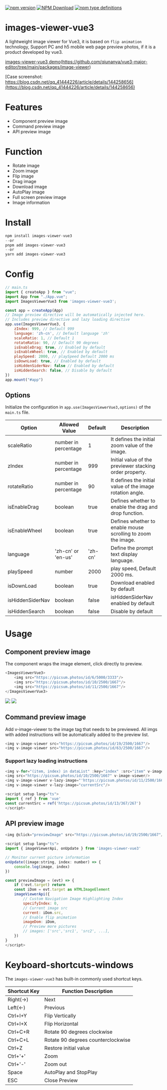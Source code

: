 [![npm version](https://img.shields.io/npm/v/images-viewer-vue3.svg)](https://npmjs.org/package/images-viewer-vue3)
[![NPM Download](https://img.shields.io/npm/dm/images-viewer-vue3.svg)](https://www.npmjs.com/package/images-viewer-vue3)
[![npm type definitions](https://img.shields.io/npm/types/images-viewer-vue3)](https://npmjs.org/package/images-viewer-vue3)

# images-viewer-vue3
A lightweight image viewer for Vue3, it is based on `flip animation` technology, Support PC and h5 mobile web page preview photos, if it is a product developed by vue3.

[images-viewer-vue3 demo](https://github.com/qiunanya/vue3-major-editor/tree/main/packages/image-viewer)(https://github.com/qiunanya/vue3-major-editor/tree/main/packages/image-viewer)

[Case screenshot: https://blog.csdn.net/qq_41444226/article/details/144258656](https://blog.csdn.net/qq_41444226/article/details/144258656)

# Features
* Component preview image
* Command preview image
* API preview image

# Function
* Rotate image
* Zoom image
* Flip image
* Drag image
* Download image
* AutoPlay image
* Full screen preview image
* Image information

# Install 

```js
npm install images-viewer-vue3
--or
pnpm add images-viewer-vue3
--or
yarn add images-viewer-vue3
```
# Config
```js
// main.ts
import { createApp } from "vue";
import App from "./App.vue";
import ImagesViewerVue3 from 'images-viewer-vue3';

const app = createApp(App)
// Image preview directive will be automatically injected here.
// Includes preview directive and lazy loading directive
app.use(ImagesViewerVue3, {
    zIndex: 999, // Default 999
    language: 'zh-cn', // Default language 'zh'
    scaleRatio: 1, // Default 1
    rotateRatio: 90, // Default 90 degrees
    isEnableDrag: true, // Enabled by default
    isEnableWheel: true, // Enabled by default
    playSpeed: 2000, // playSpeed Default 2000 ms
    isDownLoad: true, // Enabled by default
    isHiddenSiderNav: false // Enabled by default
    isHiddenSearch: false, // Disable by default
})
app.mount("#app")
```

## Options

Initialize the configuration in `app.use(ImagesViewerVue3,options)` of the `main.ts` file.

| Option | Allowed Value | Default  | Description |
| ------------- |-------------| -----| -------- |
| scaleRatio | number in percentage | 1 | It defines the initial zoom value of the image. |
| zIndex | number in percentage | 999 | Initial value of the previewer stacking order property. |
| rotateRatio | number in percentage | 90 | It defines the initial value of the image rotation angle. |
| isEnableDrag | boolean | true | Defines whether to enable the drag and drop function. |
| isEnableWheel | boolean | true | Defines whether to enable mouse scrolling to zoom the image. |
| language | 'zh-cn' or 'en-us' | 'zh-cn' | Define the prompt text display language.|
| playSpeed | number | 2000 | play speed, Default 2000 ms.|
| isDownLoad | boolean | true | Download enabled by default |
| isHiddenSiderNav | boolean | false | isHiddenSiderNav enabled by default |
| isHiddenSearch | boolean | false | Disable by default |
# Usage

## Component preview image
The component wraps the image element, click directly to preview.
```js
<ImagesViewerVue3>
    <img src="https://picsum.photos/id/6/5000/3333"/>
    <img src="https://picsum.photos/id/10/2500/1667"/>
    <img src="https://picsum.photos/id/11/2500/1667"/>
</ImagesViewerVue3>
```
![](https://raw.githubusercontent.com/qiunanya/vue3-major-editor/dev/packages/image-viewer-vue3/image/img_1.png)
![](https://raw.githubusercontent.com/qiunanya/vue3-major-editor/dev/packages/image-viewer-vue3/image/img_1.png)

## Command preview image
Add v-image-viewer to the image tag that needs to be previewed. All imgs with added instructions will be automatically added to the preview list.
```js
<img v-image-viewer src="https://picsum.photos/id/19/2500/1667"/>
<img v-image-viewer src="https://picsum.photos/id/63/2500/1667"/>
```
### Support lazy loading instructions
```js
<img v-for="(item, index) in dataList" :key="index" :src="item" v-image-viewer/>
<img src="https://picsum.photos/id/10/2500/1667" v-image-viewer/>
<img v-image-viewer v-lazy-image="'https://picsum.photos/id/11/2500/1667'"/>
<img v-image-viewer v-lazy-image="currentSrc"/>

<script setup lang="ts">
import { ref } from 'vue'
const currentSrc = ref('https://picsum.photos/id/13/367/267')
</script>
```


## API preview image
```js
<img @click="previewImage" src="https://picsum.photos/id/19/2500/1667"/>

<script setup lang="ts">
import { imageViewerApi, onUpdate } from 'images-viewer-vue3'

// Monitor current picture information
onUpdate((image:string, index: number) => {
    console.log(image, index)
})

const previewImage = (evt) => {
    if (!evt.target) return
    const iDom = evt.target as HTMLImageElement
    imageViewerApi({
        // Custom Navigation Image Highlighting Index
        specifyIndex: 0,
        // Current image src
        current: iDom.src,
        // Enable flip animation
        imageDom: iDom,
        // Preview more pictures
        // images: ['src','src1', 'src2', ...],
    })
}
</script>
```

# Keyboard-shortcuts-windows
The `images-viewer-vue3` has built-in commonly used shortcut keys.

| Shortcut Key | Function Description |
| ------------- |-------------|
| Right(→) | Next |
| Left(←) | Previous |
| Ctrl+I+Y | Flip Vertically |
| Ctrl+I+X | Flip Horizontal |
| Ctrl+C+R | Rotate 90 degrees clockwise |
| Ctrl+C+L | Rotate 90 degrees counterclockwise |
| Ctrl+Z | Restore initial value |
| Ctrl+'+' | Zoom |
| Ctrl+'-' | Zoom out |
| Space | AutoPlay and StopPlay |
| ESC | Close Preview |